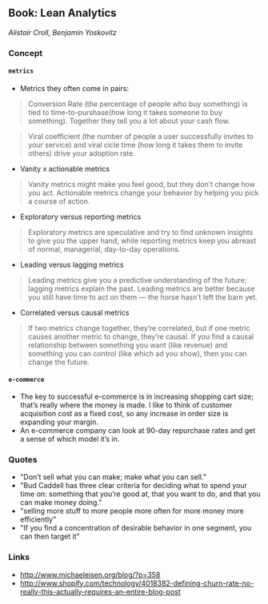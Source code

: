 ## Book: Lean Analytics
_Alistair Croll, Benjamin Yoskovitz_

### Concept

#### `metrics`

- Metrics they often come in pairs:
> Conversion Rate (the percentage of people who buy something) is tied to time-to-purshase(how long it takes someone to buy something). Together they tell you a lot about your cash flow.

> Viral coefficient (the number of people a user successfully invites to your service) and viral cicle time (how long it takes them to invite others) drive your adoption rate.

- Vanity x actionable metrics
> Vanity metrics might make you feel good, but they don’t change how you act. Actionable metrics change your behavior by helping you pick a course of action.

- Exploratory versus reporting metrics
> Exploratory metrics are speculative and try to find unknown insights to give you the upper hand, while reporting metrics keep you abreast of normal, managerial, day-to-day operations.

- Leading versus lagging metrics
> Leading metrics give you a predictive understanding of the future; lagging metrics explain the past. Leading metrics are better because you still have time to act on them — the horse hasn’t left the barn yet.

- Correlated versus causal metrics
> If two metrics change together, they’re correlated, but if one metric causes another metric to change, they’re causal. If you find a causal relationship between something you want (like revenue) and something you can control (like which ad you show), then you can change the future.

#### `e-commerce`

- The key to successful e-commerce is in increasing shopping cart size; that’s really where the money is made. I like to think of customer acquisition cost as a fixed cost, so any increase in order size is expanding your margin.
- An e-commerce company can look at 90-day repurchase rates and get a sense of which model it’s in.

### Quotes

- "Don’t sell what you can make; make what you can sell."
- "Bud Caddell has three clear criteria for deciding what to spend your time on: something that you’re good at, that you want to do, and that you can make money doing."
- "selling more stuff to more people more often for more money more efficiently"
- "If you find a concentration of desirable behavior in one segment, you can then target it"

### Links

- http://www.michaeleisen.org/blog/?p=358
- http://www.shopify.com/technology/4018382-defining-churn-rate-no-really-this-actually-requires-an-entire-blog-post
